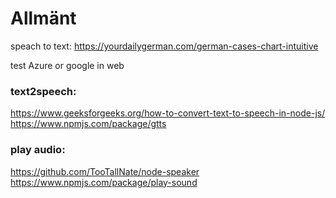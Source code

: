 
# Allmänt
speach to text: https://yourdailygerman.com/german-cases-chart-intuitive

test Azure or google in web

###  text2speech:

https://www.geeksforgeeks.org/how-to-convert-text-to-speech-in-node-js/
https://www.npmjs.com/package/gtts


###  play audio:

https://github.com/TooTallNate/node-speaker
https://www.npmjs.com/package/play-sound